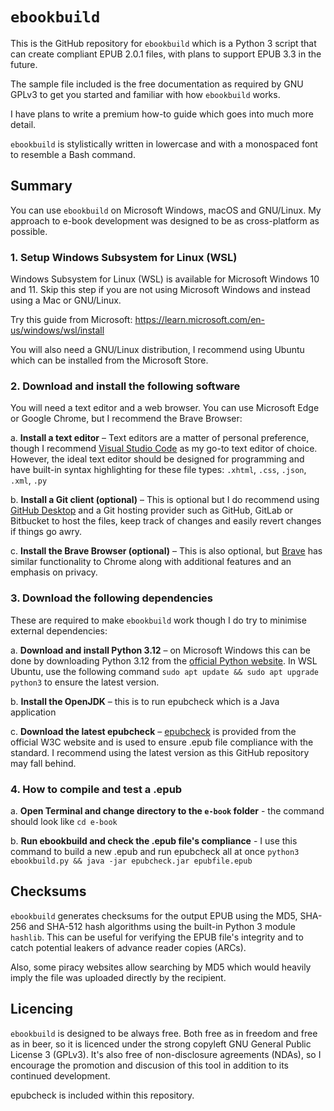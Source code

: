 # `ebookbuild`

This is the GitHub repository for `ebookbuild` which is a Python 3 script that can create compliant EPUB 2.0.1 files, with plans to support EPUB 3.3 in the future.

The sample file included is the free documentation as required by GNU GPLv3 to get you started and familiar with how `ebookbuild` works.

I have plans to write a premium how-to guide which goes into much more detail.

`ebookbuild` is stylistically written in lowercase and with a monospaced font to resemble a Bash command.

## Summary
You can use `ebookbuild` on Microsoft Windows, macOS and GNU/Linux. My approach to e-book development was designed to be as cross-platform as possible.

### 1. Setup Windows Subsystem for Linux (WSL)
Windows Subsystem for Linux (WSL) is available for Microsoft Windows 10 and 11. Skip this step if you are not using Microsoft Windows and instead using a Mac or GNU/Linux.

Try this guide from Microsoft: https://learn.microsoft.com/en-us/windows/wsl/install

You will also need a GNU/Linux distribution, I recommend using Ubuntu which can be installed from the Microsoft Store.

### 2. Download and install the following software
You will need a text editor and a web browser. You can use Microsoft Edge or Google Chrome, but I recommend the Brave Browser:

a. **Install a text editor** – Text editors are a matter of personal preference, though I recommend [Visual Studio Code](https://code.visualstudio.com/) as my go-to text editor of choice. However, the ideal text editor should be designed for programming and have built-in syntax highlighting for these file types: `.xhtml`, `.css`, `.json`, `.xml`, `.py`

b. **Install a Git client (optional)** – This is optional but I do recommend using [GitHub Desktop](https://desktop.github.com/) and a Git hosting provider such as GitHub, GitLab or Bitbucket to host the files, keep track of changes and easily revert changes if things go awry.

c. **Install the Brave Browser (optional)** – This is also optional, but [Brave](https://brave.com/) has similar functionality to Chrome along with additional features and an emphasis on privacy.

### 3. Download the following dependencies
These are required to make `ebookbuild` work though I do try to minimise external dependencies:

a. **Download and install Python 3.12** – on Microsoft Windows this can be done by downloading Python 3.12 from the [official Python website](https://www.python.org/). In WSL Ubuntu, use the following command `sudo apt update && sudo apt upgrade python3` to ensure the latest version.

b. **Install the OpenJDK** – this is to run epubcheck which is a Java application

c. **Download the latest epubcheck** – [epubcheck](https://www.w3.org/publishing/epubcheck/) is provided from the official W3C website and is used to ensure .epub file compliance with the standard. I recommend using the latest version as this GitHub repository may fall behind.

### 4. How to compile and test a .epub

a. **Open Terminal and change directory to the `e-book` folder** - the command should look like `cd e-book`

b. **Run ebookbuild and check the .epub file's compliance** - I use this command to build a new .epub and run epubcheck all at once `python3 ebookbuild.py && java -jar epubcheck.jar epubfile.epub`

## Checksums

`ebookbuild` generates checksums for the output EPUB using the MD5, SHA-256 and SHA-512 hash algorithms using the built-in Python 3 module `hashlib`. This can be useful for verifying the EPUB file's integrity and to catch potential leakers of advance reader copies (ARCs).

Also, some piracy websites allow searching by MD5 which would heavily imply the file was uploaded directly by the recipient.

## Licencing

`ebookbuild` is designed to be always free. Both free as in freedom and free as in beer, so it is licenced under the strong copyleft GNU General Public License 3 (GPLv3). It's also free of non-disclosure agreements (NDAs), so I encourage the promotion and discusion of this tool in addition to its continued development.

epubcheck is included within this repository.